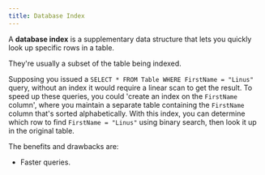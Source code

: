 ```yaml
---
title: Database Index
---
```


A **database index** is a supplementary data structure that lets you quickly look up specific rows in a table.

They're usually a subset of the table being indexed.

Supposing you issued a `SELECT * FROM Table WHERE FirstName = "Linus"` query, without an index it would require a linear scan to get the result. To speed up these queries, you could 'create an index on the `FirstName` column', where you maintain a separate table containing the `FirstName` column that's sorted alphabetically. With this index, you can determine which row to find `FirstName = "Linus"` using binary search, then look it up in the original table.

The benefits and drawbacks are:
- Faster queries.
